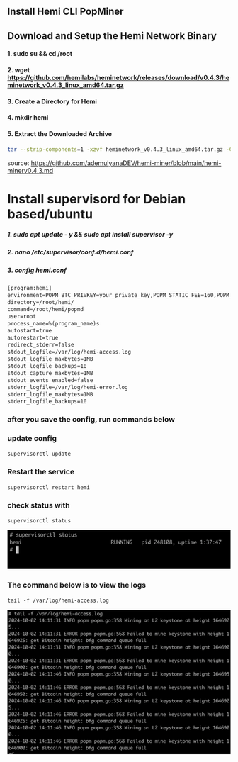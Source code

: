 ## **Install Hemi CLI PopMiner** 

## Download and Setup the Hemi Network Binary
#### 1. sudo su && cd /root
#### 2. wget https://github.com/hemilabs/heminetwork/releases/download/v0.4.3/heminetwork_v0.4.3_linux_amd64.tar.gz
#### 3. Create a Directory for Hemi
#### 4. mkdir hemi
#### 5. Extract the Downloaded Archive
```sh
tar --strip-components=1 -xzvf heminetwork_v0.4.3_linux_amd64.tar.gz -C hemi
```
source: https://github.com/ademulyanaDEV/hemi-miner/blob/main/hemi-minerv0.4.3.md

# Install supervisord for Debian based/ubuntu

##### 1. sudo apt update - y && sudo apt install supervisor -y
##### 2. nano /etc/supervisor/conf.d/hemi.conf
##### 3. config hemi.conf
####
```
[program:hemi]
environment=POPM_BTC_PRIVKEY=your_private_key,POPM_STATIC_FEE=160,POPM_BFG_URL=wss://testnet.rpc.hemi.network/v1/ws/public
directory=/root/hemi/
command=/root/hemi/popmd
user=root
process_name=%(program_name)s
autostart=true
autorestart=true
redirect_stderr=false
stdout_logfile=/var/log/hemi-access.log
stdout_logfile_maxbytes=1MB
stdout_logfile_backups=10
stdout_capture_maxbytes=1MB
stdout_events_enabled=false
stderr_logfile=/var/log/hemi-error.log
stderr_logfile_maxbytes=1MB
stderr_logfile_backups=10
```
### after you save the config, run commands below

### update config

```
supervisorctl update
```
### Restart the service 
```
supervisorctl restart hemi
```
### check status with
```
supervisorctl status
```
![screenshot](image.png)


### The command below is to view the logs
```
tail -f /var/log/hemi-access.log
```
![screenshot](logs-hemi.png)
